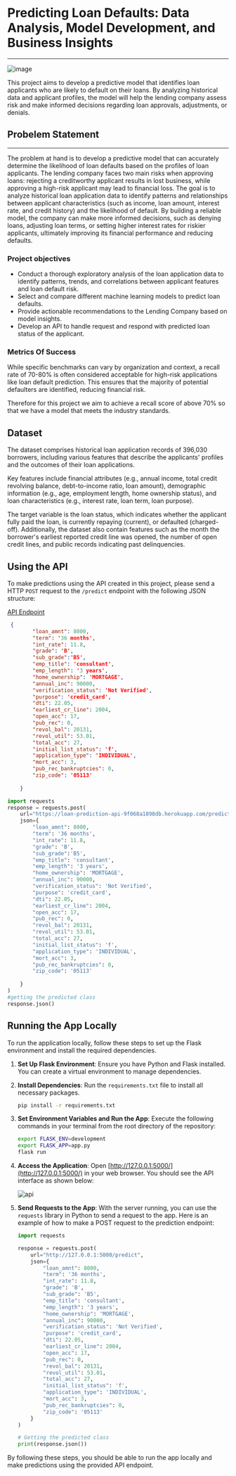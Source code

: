 # Predicting Loan Defaults: Data Analysis, Model Development, and Business Insights
---
![image](image/test.png)

This project aims to develop a predictive model that identifies loan applicants who are likely to default on their loans. By analyzing historical data and applicant profiles, the model will help the lending company assess risk and make informed decisions regarding loan approvals, adjustments, or denials.

## Probelem Statement
---

The problem at hand is to develop a predictive model that can accurately determine the likelihood of loan defaults based on the profiles of loan applicants. The lending company faces two main risks when approving loans: rejecting a creditworthy applicant results in lost business, while approving a high-risk applicant may lead to financial loss. The goal is to analyze historical loan application data to identify patterns and relationships between applicant characteristics (such as income, loan amount, interest rate, and credit history) and the likelihood of default. By building a reliable model, the company can make more informed decisions, such as denying loans, adjusting loan terms, or setting higher interest rates for riskier applicants, ultimately improving its financial performance and reducing defaults.

### Project objectives
- Conduct a thorough exploratory analysis of the loan application data to identify patterns, trends, and correlations between applicant features and loan default risk.
- Select and compare different machine learning models to predict loan defaults.
- Provide actionable recommendations to the Lending Company based on model insights.
- Develop an API to handle request and respond with predicted loan status of the applicant.

### Metrics Of Success

While specific benchmarks can vary by organization and context, a recall rate of 70-80% is often considered acceptable for high-risk applications like loan default prediction. This ensures that the majority of potential defaulters are identified, reducing financial risk.

Therefore for this project we aim to achieve a recall score of above 70% so that we have a model that meets the industry standards.

## Dataset

The dataset comprises historical loan application records of 396,030 borrowers, including various features that describe the applicants' profiles and the outcomes of their loan applications. 

Key features include financial attributes (e.g., annual income, total credit revolving balance, debt-to-income ratio, loan amount), demographic information (e.g., age, employment length, home ownership status), and loan characteristics (e.g., interest rate, loan term, loan purpose). 

The target variable is the loan status, which indicates whether the applicant fully paid the loan, is currently repaying (current), or defaulted (charged-off). 
Additionally, the dataset also contain features such as the month the borrower's earliest reported credit line was opened, the number of open credit lines, and public records indicating past delinquencies.

## Using the API

To make predictions using the API created in this project, please send a HTTP `POST` request  to the `/predict` endpoint with the following JSON structure:

[API Endpoint](https://loan-prediction-api-9f068a1898db.herokuapp.com/)

```json
 {
        "loan_amnt": 8000,
        "term": '36 months',
        "int_rate": 11.8,
        "grade": 'B',
        "sub_grade":'B5',
        "emp_title": 'consultant',
        "emp_length": '3 years',
        "home_ownership": 'MORTGAGE',
        "annual_inc": 90000,
        "verification_status": 'Not Verified',
        "purpose": 'credit_card',
        "dti": 22.05,
        "earliest_cr_line": 2004,
        "open_acc": 17,
        "pub_rec": 0,
        "revol_bal": 20131,
        "revol_util": 53.01,
        "total_acc": 27,
        "initial_list_status": 'f',
        "application_type": 'INDIVIDUAL',
        "mort_acc": 3,
        "pub_rec_bankruptcies": 0,
        "zip_code": '05113'
        
    }
```

```python
import requests
response = requests.post(
    url="https://loan-prediction-api-9f068a1898db.herokuapp.com/predict",
    json={
        "loan_amnt": 8000,
        "term": '36 months',
        "int_rate": 11.8,
        "grade": 'B',
        "sub_grade":'B5',
        "emp_title": 'consultant',
        "emp_length": '3 years',
        "home_ownership": 'MORTGAGE',
        "annual_inc": 90000,
        "verification_status": 'Not Verified',
        "purpose": 'credit_card',
        "dti": 22.05,
        "earliest_cr_line": 2004,
        "open_acc": 17,
        "pub_rec": 0,
        "revol_bal": 20131,
        "revol_util": 53.01,
        "total_acc": 27,
        "initial_list_status": 'f',
        "application_type": 'INDIVIDUAL',
        "mort_acc": 3,
        "pub_rec_bankruptcies": 0,
        "zip_code": '05113'
        
    }
)
#getting the predicted class
response.json()
```

## Running the App Locally

To run the application locally, follow these steps to set up the Flask environment and install the required dependencies.

1. **Set Up Flask Environment**: Ensure you have Python and Flask installed. You can create a virtual environment to manage dependencies.

2. **Install Dependencies**: Run the `requirements.txt` file to install all necessary packages.

    ```bash
    pip install -r requirements.txt
    ```

3. **Set Environment Variables and Run the App**: Execute the following commands in your terminal from the root directory of the repository:

    ```bash
    export FLASK_ENV=development
    export FLASK_APP=app.py
    flask run
    ```

4. **Access the Application**: Open [http://127.0.0.1:5000/](http://127.0.0.1:5000/) in your web browser. You should see the API interface as shown below:

    ![api](image/api.png)

5. **Send Requests to the App**: With the server running, you can use the `requests` library in Python to send a request to the app. Here is an example of how to make a POST request to the prediction endpoint:

    ```python
    import requests

    response = requests.post(
        url="http://127.0.0.1:5000/predict",
        json={
            "loan_amnt": 8000,
            "term": '36 months',
            "int_rate": 11.8,
            "grade": 'B',
            "sub_grade": 'B5',
            "emp_title": 'consultant',
            "emp_length": '3 years',
            "home_ownership": 'MORTGAGE',
            "annual_inc": 90000,
            "verification_status": 'Not Verified',
            "purpose": 'credit_card',
            "dti": 22.05,
            "earliest_cr_line": 2004,
            "open_acc": 17,
            "pub_rec": 0,
            "revol_bal": 20131,
            "revol_util": 53.01,
            "total_acc": 27,
            "initial_list_status": 'f',
            "application_type": 'INDIVIDUAL',
            "mort_acc": 3,
            "pub_rec_bankruptcies": 0,
            "zip_code": '05113'
        }
    )

    # Getting the predicted class
    print(response.json())
    ```
By following these steps, you should be able to run the app locally and make predictions using the provided API endpoint.

